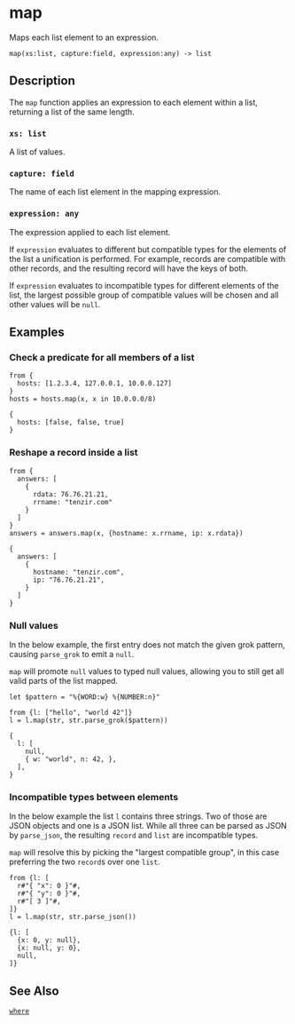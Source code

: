 # map

Maps each list element to an expression.

```tql
map(xs:list, capture:field, expression:any) -> list
```

## Description

The `map` function applies an expression to each element within a list,
returning a list of the same length.

### `xs: list`

A list of values.

### `capture: field`

The name of each list element in the mapping expression.

### `expression: any`

The expression applied to each list element.

If `expression` evaluates to different but compatible types for the elements of
the list a unification is performed. For example, records are compatible with
other records, and the resulting record will have the keys of both.

If `expression` evaluates to incompatible types for different elements of the
list, the largest possible group of compatible values will be chosen and all
other values will be `null`.

## Examples

### Check a predicate for all members of a list

```tql
from {
  hosts: [1.2.3.4, 127.0.0.1, 10.0.0.127]
}
hosts = hosts.map(x, x in 10.0.0.0/8)
```

```tql
{
  hosts: [false, false, true]
}
```

### Reshape a record inside a list

```tql
from {
  answers: [
    {
      rdata: 76.76.21.21,
      rrname: "tenzir.com"
    }
  ]
}
answers = answers.map(x, {hostname: x.rrname, ip: x.rdata})
```

```tql
{
  answers: [
    {
      hostname: "tenzir.com",
      ip: "76.76.21.21",
    }
  ]
}
```

### Null values

In the below example, the first entry does not match the given grok pattern,
causing `parse_grok` to emit a `null`.

`map` will promote `null` values to typed null values, allowing you to still
get all valid parts of the list mapped.

```tql
let $pattern = "%{WORD:w} %{NUMBER:n}"

from {l: ["hello", "world 42"]}
l = l.map(str, str.parse_grok($pattern))
```
```tql
{
  l: [
    null,
    { w: "world", n: 42, },
  ],
}
```

### Incompatible types between elements

In the below example the list `l` contains three strings. Two  of those are
JSON objects and one is a JSON list. While all three can be parsed as JSON by
`parse_json`, the resulting `record` and `list` are incompatible types.

`map` will resolve this by picking the "largest compatible group", in this case
preferring the two `record`s over one `list`.

```tql
from {l: [
  r#"{ "x": 0 }"#,
  r#"{ "y": 0 }"#,
  r#"[ 3 ]"#,
]}
l = l.map(str, str.parse_json())
```
```tql
{l: [
  {x: 0, y: null},
  {x: null, y: 0},
  null,
]}
```

## See Also

[`where`](where.md)
